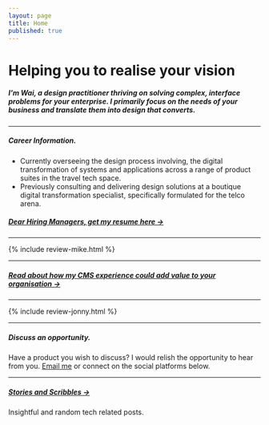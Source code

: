```yaml
---
layout: page
title: Home
published: true
---
```


# Helping you to realise your vision


##### I'm Wai, a design practitioner thriving on solving complex, interface problems for your enterprise. I primarily focus on the needs of your business and translate them into design that converts.

---

##### Career Information.

- Currently overseeing the design process involving, the digital transformation of systems and applications across a range of product suites in the travel tech space.
- Previously consulting and delivering design solutions at a boutique digital transformation specialist, specifically formulated for the telco arena.

##### [Dear Hiring Managers, get my resume here &rarr;](/docs/WaiLaw-SeniorDesigner-ProductUXUI-CV.pdf/)

---

{% include review-mike.html %}

---

##### [Read about how my CMS experience could add value to your organisation &rarr;](/wailaw-umbraco-certified-expert/)

---

{% include review-jonny.html %}

---

##### Discuss an opportunity.

Have a product you wish to discuss? I would relish the opportunity to hear from you. [Email me](mailto:hello@wailaw.me) or connect on the social platforms below.

---

##### [Stories and Scribbles &rarr;](/notes/)
Insightful and random tech related posts.
